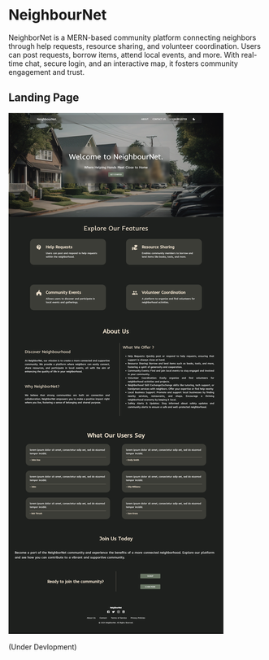 # NeighbourNet

NeighborNet is a MERN-based community platform connecting neighbors through help requests, resource sharing, and volunteer coordination. Users can post requests, borrow items, attend local events, and more. With real-time chat, secure login, and an interactive map, it fosters community engagement and trust.


## Landing Page

![1725997517063](image/README/1725997517063.png)

(Under Devlopment)

